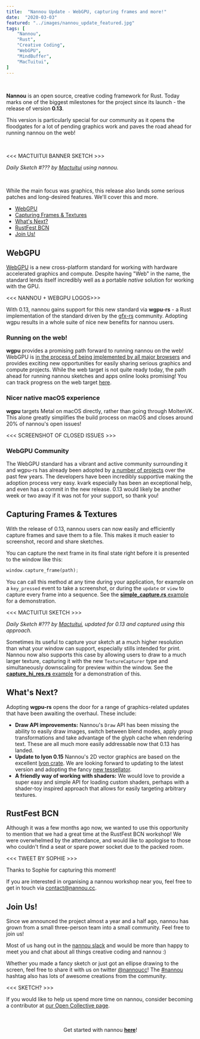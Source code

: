```yaml
---
title:  "Nannou Update - WebGPU, capturing frames and more!"
date:  "2020-03-03"
featured: "../images/nannou_update_featured.jpg"
tags: [
    "Nannou",
    "Rust",
    "Creative Coding",
    "WebGPU",
    "MindBuffer",
    "MacTuitui",
]
---
```


<br>

**Nannou** is an open source, creative coding framework for Rust. Today marks
one of the biggest milestones for the project since its launch - the release of
version **0.13**.

This version is particularly special for our community as it opens the
floodgates for a lot of pending graphics work and paves the road ahead for
running nannou on the web!

<br>

<<< MACTUITUI BANNER SKETCH >>>

<i>Daily Sketch #??? by <a href="https://www.instagram.com/mactuitui/">Mactuitui</a> using nannou.</i>

<br>

While the main focus was graphics, this release also lands some serious patches
and long-desired features. We'll cover this and more.

- [WebGPU](#WebGPU)
- [Capturing Frames & Textures](#Capturing-Frames-&-Textures)
- [What's Next?](#Whats-Next)
- [RustFest BCN](#RustFest-BCN)
- [Join Us!](#Join-Us)


## WebGPU

[WebGPU](https://en.wikipedia.org/wiki/WebGPU) is a new cross-platform standard
for working with hardware accelerated graphics and compute. Despite having "Web"
in the name, the standard lends itself incredibly well as a portable *native*
solution for working with the GPU.

<<< NANNOU + WEBGPU LOGOS>>>

With 0.13, nannou gains support for this new standard via **wgpu-rs** - a Rust
implementation of the standard driven by the [gfx-rs](https://github.com/gfx-rs)
community. Adopting wgpu results in a whole suite of nice new benefits for
nannou users.

### Running on the web!

**wgpu** provides a promising path forward to running nannou on the web! WebGPU
is [in the process of being implemented by all major
browsers](https://github.com/gpuweb/gpuweb/wiki/Implementation-Status) and
provides exciting new opportunities for easily sharing serious graphics and
compute projects. While the web target is not quite ready today, the path ahead
for running nannou sketches and apps online looks promising! You can track
progress on the web target
[here](https://github.com/gfx-rs/wgpu-rs/issues/101).

### Nicer native macOS experience

**wgpu** targets Metal on macOS directly, rather than going through MoltenVK.
This alone greatly simplifies the build process on macOS and closes around 20%
of nannou's open issues!

<<< SCREENSHOT OF CLOSED ISSUES >>>

### WebGPU Community

The WebGPU standard has a vibrant and active community surrounding it and
wgpu-rs has already been adopted by [a number of
projects](https://github.com/gfx-rs/wgpu-rs#friends) over the past few years.
The developers have been incredibly supportive making the adoption process very
easy. kvark especially has been an exceptional help, and even has a commit in
the new release. 0.13 would likely be another week or two away if it was not for
your support, so thank you!


## Capturing Frames & Textures

With the release of 0.13, nannou users can now easily and efficiently capture
frames and save them to a file. This makes it much easier to screenshot, record
and share sketches.

You can capture the next frame in its final state right before it is presented
to the window like this:

```rust
window.capture_frame(path);
```

You can call this method at any time during your application, for example on a
`key_pressed` event to take a screenshot, or during the `update` or `view` to
capture every frame into a sequence. See the [**simple_capture.rs**
example](https://github.com/nannou-org/nannou/blob/master/examples/simple_capture.rs)
for a demonstration.

<<< MACTUITUI SKETCH >>>

<i>Daily Sketch #??? by <a href="https://www.instagram.com/mactuitui/">Mactuitui</a>, updated for 0.13 and captured using this approach.</i>

Sometimes its useful to capture your sketch at a much higher resolution than
what your window can support, especially stills intended for print. Nannou now
also supports this case by allowing users to draw to a much larger texture,
capturing it with the new `TextureCapturer` type and simultaneously downscaling
for preview within the window. See the [**capture_hi_res.rs**
example](https://github.com/nannou-org/nannou/blob/master/examples/capture_hi_res.rs)
for a demonstration of this.


## What's Next?

Adopting **wgpu-rs** opens the door for a range of graphics-related updates that
have been awaiting the overhaul. These include:

- **Draw API improvements:** Nannou's `Draw` API has been missing the ability to
  easily draw images, switch between blend modes, apply group transformations
  and take advantage of the glyph cache when rendering text. These are all much
  more easily addressable now that 0.13 has landed.
- **Update to lyon 0.15** Nannou's 2D vector graphics are based on the excellent
  [lyon crate](https://github.com/nical/lyon). We are looking forward to
  updating to the latest version and adopting the fancy [new
  tessellator](https://nical.github.io/posts/new-tessellator.html).
- **A friendly way of working with shaders:** We would love to provide a super
  easy and simple API for loading custom shaders, perhaps with a shader-toy
  inspired approach that allows for easily targeting arbitrary textures.

## RustFest BCN

Although it was a few months ago now, we wanted to use this opportunity to
mention that we had a great time at the RustFest BCN workshop! We were
overwhelmed by the attendance, and would like to apologise to those who couldn't
find a seat or spare power socket due to the packed room.

<<< TWEET BY SOPHIE >>>

Thanks to Sophie for capturing this moment!

If you are interested in organising a nannou workshop near you, feel free to get
in touch via [contact@nannou.cc](mailto:contact@nannou.cc).

## Join Us!

Since we announced the project almost a year and a half ago, nannou has grown
from a small three-person team into a small community. Feel free to join us!

Most of us hang out in the [nannou
slack](https://communityinviter.com/apps/nannou/nannou-slack) and would be more
than happy to meet you and chat about all things creative coding and nannou :)

Whether you made a fancy sketch or just got an ellipse drawing to the screen,
feel free to share it with us on twitter
[@nannoucc](https://twitter.com/nannoucc)! The
[#nannou](https://twitter.com/search?q=%23nannou&src=typed_query) hashtag also
has lots of awesome creations from the community.

<<< SKETCH? >>>

If you would like to help us spend more time on nannou, consider becoming a
contributor at [our Open Collective page](https://opencollective.com/nannou).

<br>
<br>
<center>Get started with nannou <b><a href="https://guide.nannou.cc/">here</a></b>!</center>
<br>
<br>

